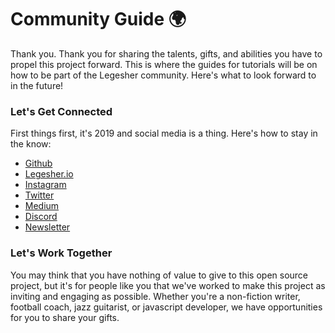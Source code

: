 # Community Guide 🌍

Thank you. Thank you for sharing the talents, gifts, and abilities you have to propel this project forward. This is where the guides for tutorials will be on how to be part of the Legesher community. Here's what to look forward to in the future!

### Let's Get Connected

First things first, it's 2019 and social media is a thing. Here's how to stay in the know:

- [Github](https://github.com/legesher)  
- [Legesher.io](https://legesher.io)  
- [Instagram](https://www.instagram.com/legesher/)  
- [Twitter](https://twitter.com/legesherio)  
- [Medium](https://medium.com/@legesher)  
- [Discord](https://discordapp.com/invite/yvsprVf)
- [Newsletter]()

### Let's Work Together
You may think that you have nothing of value to give to this open source project, but it's for people like you that we've worked to make this project as inviting and engaging as possible. Whether you're a non-fiction writer, football coach, jazz guitarist, or javascript developer, we have opportunities for you to share your gifts.
